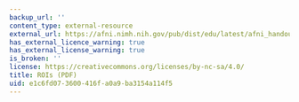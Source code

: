 ```yaml
---
backup_url: ''
content_type: external-resource
external_url: https://afni.nimh.nih.gov/pub/dist/edu/latest/afni_handouts/afni11_roi.pdf
has_external_licence_warning: true
has_external_license_warning: true
is_broken: ''
license: https://creativecommons.org/licenses/by-nc-sa/4.0/
title: ROIs (PDF)
uid: e1c6fd07-3600-416f-a0a9-ba3154a114f5
---
```

